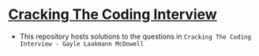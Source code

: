 # [Cracking The Coding Interview](http://www.crackingthecodinginterview.com/)
* This repository hosts solutions to the questions in `Cracking The Coding Interview - Gayle Laakmann McDowell`
